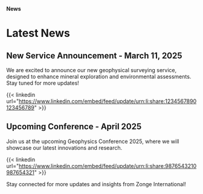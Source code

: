 **News**

# Latest News

## New Service Announcement - March 11, 2025
We are excited to announce our new geophysical surveying service, designed to enhance mineral exploration and environmental assessments. Stay tuned for more updates!

{{< linkedin url="https://www.linkedin.com/embed/feed/update/urn:li:share:1234567890123456789" >}}

## Upcoming Conference - April 2025
Join us at the upcoming Geophysics Conference 2025, where we will showcase our latest innovations and research.

{{< linkedin url="https://www.linkedin.com/embed/feed/update/urn:li:share:9876543210987654321" >}}

Stay connected for more updates and insights from Zonge International!
